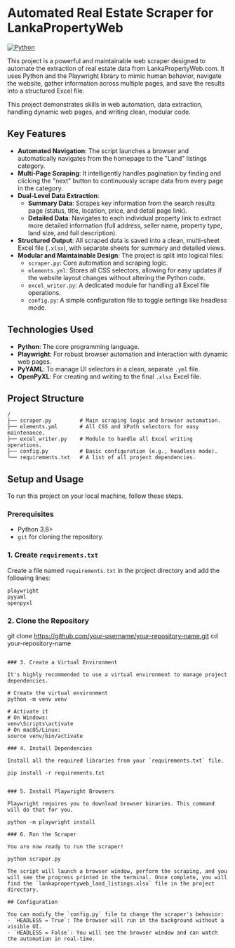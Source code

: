 # Automated Real Estate Scraper for LankaPropertyWeb

[![Python](https://img.shields.io/badge/Python-3776AB?style=for-the-badge&logo=python&logoColor=white)](https://www.python.org/)

This project is a powerful and maintainable web scraper designed to automate the extraction of real estate data from LankaPropertyWeb.com. It uses Python and the Playwright library to mimic human behavior, navigate the website, gather information across multiple pages, and save the results into a structured Excel file.

This project demonstrates skills in web automation, data extraction, handling dynamic web pages, and writing clean, modular code.

## Key Features

- **Automated Navigation**: The script launches a browser and automatically navigates from the homepage to the "Land" listings category.
- **Multi-Page Scraping**: It intelligently handles pagination by finding and clicking the "next" button to continuously scrape data from every page in the category.
- **Dual-Level Data Extraction**:
  - **Summary Data**: Scrapes key information from the search results page (status, title, location, price, and detail page link).
  - **Detailed Data**: Navigates to each individual property link to extract more detailed information (full address, seller name, property type, land size, and full description).
- **Structured Output**: All scraped data is saved into a clean, multi-sheet Excel file (`.xlsx`), with separate sheets for summary and detailed views.
- **Modular and Maintainable Design**: The project is split into logical files:
  - `scraper.py`: Core automation and scraping logic.
  - `elements.yml`: Stores all CSS selectors, allowing for easy updates if the website layout changes without altering the Python code.
  - `excel_writer.py`: A dedicated module for handling all Excel file operations.
  - `config.py`: A simple configuration file to toggle settings like headless mode.


## Technologies Used

- **Python**: The core programming language.
- **Playwright**: For robust browser automation and interaction with dynamic web pages.
- **PyYAML**: To manage UI selectors in a clean, separate `.yml` file.
- **OpenPyXL**: For creating and writing to the final `.xlsx` Excel file.

## Project Structure

```
/
├── scraper.py         # Main scraping logic and browser automation.
├── elements.yml       # All CSS and XPath selectors for easy maintenance.
├── excel_writer.py    # Module to handle all Excel writing operations.
├── config.py          # Basic configuration (e.g., headless mode).
└── requirements.txt   # A list of all project dependencies.
```

## Setup and Usage

To run this project on your local machine, follow these steps.

### Prerequisites

- Python 3.8+
- `git` for cloning the repository.

### 1. Create `requirements.txt`

Create a file named `requirements.txt` in the project directory and add the following lines:

```
playwright
pyyaml
openpyxl
```

### 2. Clone the Repository

git clone https://github.com/your-username/your-repository-name.git
cd your-repository-name
```

### 3. Create a Virtual Environment

It's highly recommended to use a virtual environment to manage project dependencies.

# Create the virtual environment
python -m venv venv

# Activate it
# On Windows:
venv\Scripts\activate
# On macOS/Linux:
source venv/bin/activate

### 4. Install Dependencies

Install all the required libraries from your `requirements.txt` file.

pip install -r requirements.txt


### 5. Install Playwright Browsers

Playwright requires you to download browser binaries. This command will do that for you.

python -m playwright install

### 6. Run the Scraper

You are now ready to run the scraper!

python scraper.py

The script will launch a browser window, perform the scraping, and you will see the progress printed in the terminal. Once complete, you will find the `lankapropertyweb_land_listings.xlsx` file in the project directory.

## Configuration

You can modify the `config.py` file to change the scraper's behavior:
- `HEADLESS = True`: The browser will run in the background without a visible UI.
- `HEADLESS = False`: You will see the browser window and can watch the automation in real-time.
